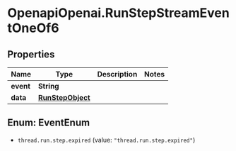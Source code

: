 # OpenapiOpenai.RunStepStreamEventOneOf6

## Properties

Name | Type | Description | Notes
------------ | ------------- | ------------- | -------------
**event** | **String** |  | 
**data** | [**RunStepObject**](RunStepObject.md) |  | 



## Enum: EventEnum


* `thread.run.step.expired` (value: `"thread.run.step.expired"`)




